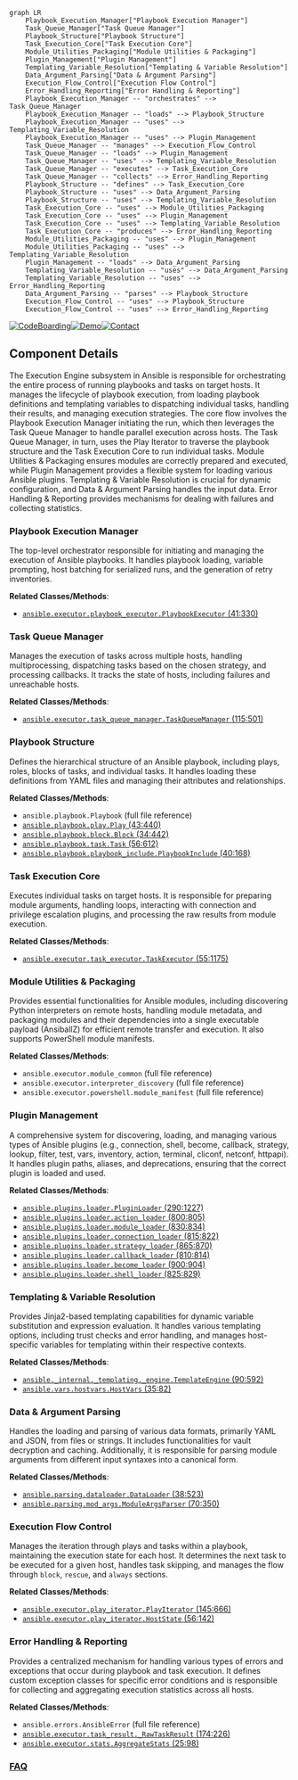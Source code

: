 ```mermaid
graph LR
    Playbook_Execution_Manager["Playbook Execution Manager"]
    Task_Queue_Manager["Task Queue Manager"]
    Playbook_Structure["Playbook Structure"]
    Task_Execution_Core["Task Execution Core"]
    Module_Utilities_Packaging["Module Utilities & Packaging"]
    Plugin_Management["Plugin Management"]
    Templating_Variable_Resolution["Templating & Variable Resolution"]
    Data_Argument_Parsing["Data & Argument Parsing"]
    Execution_Flow_Control["Execution Flow Control"]
    Error_Handling_Reporting["Error Handling & Reporting"]
    Playbook_Execution_Manager -- "orchestrates" --> Task_Queue_Manager
    Playbook_Execution_Manager -- "loads" --> Playbook_Structure
    Playbook_Execution_Manager -- "uses" --> Templating_Variable_Resolution
    Playbook_Execution_Manager -- "uses" --> Plugin_Management
    Task_Queue_Manager -- "manages" --> Execution_Flow_Control
    Task_Queue_Manager -- "loads" --> Plugin_Management
    Task_Queue_Manager -- "uses" --> Templating_Variable_Resolution
    Task_Queue_Manager -- "executes" --> Task_Execution_Core
    Task_Queue_Manager -- "collects" --> Error_Handling_Reporting
    Playbook_Structure -- "defines" --> Task_Execution_Core
    Playbook_Structure -- "uses" --> Data_Argument_Parsing
    Playbook_Structure -- "uses" --> Templating_Variable_Resolution
    Task_Execution_Core -- "uses" --> Module_Utilities_Packaging
    Task_Execution_Core -- "uses" --> Plugin_Management
    Task_Execution_Core -- "uses" --> Templating_Variable_Resolution
    Task_Execution_Core -- "produces" --> Error_Handling_Reporting
    Module_Utilities_Packaging -- "uses" --> Plugin_Management
    Module_Utilities_Packaging -- "uses" --> Templating_Variable_Resolution
    Plugin_Management -- "loads" --> Data_Argument_Parsing
    Templating_Variable_Resolution -- "uses" --> Data_Argument_Parsing
    Templating_Variable_Resolution -- "uses" --> Error_Handling_Reporting
    Data_Argument_Parsing -- "parses" --> Playbook_Structure
    Execution_Flow_Control -- "uses" --> Playbook_Structure
    Execution_Flow_Control -- "uses" --> Error_Handling_Reporting
```
[![CodeBoarding](https://img.shields.io/badge/Generated%20by-CodeBoarding-9cf?style=flat-square)](https://github.com/CodeBoarding/CodeBoarding)[![Demo](https://img.shields.io/badge/Try%20our-Demo-blue?style=flat-square)](https://www.codeboarding.org/demo)[![Contact](https://img.shields.io/badge/Contact%20us%20-%20contact@codeboarding.org-lightgrey?style=flat-square)](mailto:contact@codeboarding.org)

## Component Details

The Execution Engine subsystem in Ansible is responsible for orchestrating the entire process of running playbooks and tasks on target hosts. It manages the lifecycle of playbook execution, from loading playbook definitions and templating variables to dispatching individual tasks, handling their results, and managing execution strategies. The core flow involves the Playbook Execution Manager initiating the run, which then leverages the Task Queue Manager to handle parallel execution across hosts. The Task Queue Manager, in turn, uses the Play Iterator to traverse the playbook structure and the Task Execution Core to run individual tasks. Module Utilities & Packaging ensures modules are correctly prepared and executed, while Plugin Management provides a flexible system for loading various Ansible plugins. Templating & Variable Resolution is crucial for dynamic configuration, and Data & Argument Parsing handles the input data. Error Handling & Reporting provides mechanisms for dealing with failures and collecting statistics.

### Playbook Execution Manager
The top-level orchestrator responsible for initiating and managing the execution of Ansible playbooks. It handles playbook loading, variable prompting, host batching for serialized runs, and the generation of retry inventories.


**Related Classes/Methods**:

- <a href="https://github.com/ansible/ansible/blob/master/lib/ansible/executor/playbook_executor.py#L41-L330" target="_blank" rel="noopener noreferrer">`ansible.executor.playbook_executor.PlaybookExecutor` (41:330)</a>


### Task Queue Manager
Manages the execution of tasks across multiple hosts, handling multiprocessing, dispatching tasks based on the chosen strategy, and processing callbacks. It tracks the state of hosts, including failures and unreachable hosts.


**Related Classes/Methods**:

- <a href="https://github.com/ansible/ansible/blob/master/lib/ansible/executor/task_queue_manager.py#L115-L501" target="_blank" rel="noopener noreferrer">`ansible.executor.task_queue_manager.TaskQueueManager` (115:501)</a>


### Playbook Structure
Defines the hierarchical structure of an Ansible playbook, including plays, roles, blocks of tasks, and individual tasks. It handles loading these definitions from YAML files and managing their attributes and relationships.


**Related Classes/Methods**:

- `ansible.playbook.Playbook` (full file reference)
- <a href="https://github.com/ansible/ansible/blob/master/lib/ansible/playbook/play.py#L43-L440" target="_blank" rel="noopener noreferrer">`ansible.playbook.play.Play` (43:440)</a>
- <a href="https://github.com/ansible/ansible/blob/master/lib/ansible/playbook/block.py#L34-L442" target="_blank" rel="noopener noreferrer">`ansible.playbook.block.Block` (34:442)</a>
- <a href="https://github.com/ansible/ansible/blob/master/lib/ansible/playbook/task.py#L56-L612" target="_blank" rel="noopener noreferrer">`ansible.playbook.task.Task` (56:612)</a>
- <a href="https://github.com/ansible/ansible/blob/master/lib/ansible/playbook/playbook_include.py#L40-L168" target="_blank" rel="noopener noreferrer">`ansible.playbook.playbook_include.PlaybookInclude` (40:168)</a>


### Task Execution Core
Executes individual tasks on target hosts. It is responsible for preparing module arguments, handling loops, interacting with connection and privilege escalation plugins, and processing the raw results from module execution.


**Related Classes/Methods**:

- <a href="https://github.com/ansible/ansible/blob/master/lib/ansible/executor/task_executor.py#L55-L1175" target="_blank" rel="noopener noreferrer">`ansible.executor.task_executor.TaskExecutor` (55:1175)</a>


### Module Utilities & Packaging
Provides essential functionalities for Ansible modules, including discovering Python interpreters on remote hosts, handling module metadata, and packaging modules and their dependencies into a single executable payload (AnsiballZ) for efficient remote transfer and execution. It also supports PowerShell module manifests.


**Related Classes/Methods**:

- `ansible.executor.module_common` (full file reference)
- `ansible.executor.interpreter_discovery` (full file reference)
- `ansible.executor.powershell.module_manifest` (full file reference)


### Plugin Management
A comprehensive system for discovering, loading, and managing various types of Ansible plugins (e.g., connection, shell, become, callback, strategy, lookup, filter, test, vars, inventory, action, terminal, cliconf, netconf, httpapi). It handles plugin paths, aliases, and deprecations, ensuring that the correct plugin is loaded and used.


**Related Classes/Methods**:

- <a href="https://github.com/ansible/ansible/blob/master/lib/ansible/plugins/loader.py#L290-L1227" target="_blank" rel="noopener noreferrer">`ansible.plugins.loader.PluginLoader` (290:1227)</a>
- <a href="https://github.com/ansible/ansible/blob/master/lib/ansible/plugins/loader.py#L800-L805" target="_blank" rel="noopener noreferrer">`ansible.plugins.loader.action_loader` (800:805)</a>
- <a href="https://github.com/ansible/ansible/blob/master/lib/ansible/plugins/loader.py#L830-L834" target="_blank" rel="noopener noreferrer">`ansible.plugins.loader.module_loader` (830:834)</a>
- <a href="https://github.com/ansible/ansible/blob/master/lib/ansible/plugins/loader.py#L815-L822" target="_blank" rel="noopener noreferrer">`ansible.plugins.loader.connection_loader` (815:822)</a>
- <a href="https://github.com/ansible/ansible/blob/master/lib/ansible/plugins/loader.py#L865-L870" target="_blank" rel="noopener noreferrer">`ansible.plugins.loader.strategy_loader` (865:870)</a>
- <a href="https://github.com/ansible/ansible/blob/master/lib/ansible/plugins/loader.py#L810-L814" target="_blank" rel="noopener noreferrer">`ansible.plugins.loader.callback_loader` (810:814)</a>
- <a href="https://github.com/ansible/ansible/blob/master/lib/ansible/plugins/loader.py#L900-L904" target="_blank" rel="noopener noreferrer">`ansible.plugins.loader.become_loader` (900:904)</a>
- <a href="https://github.com/ansible/ansible/blob/master/lib/ansible/plugins/loader.py#L825-L829" target="_blank" rel="noopener noreferrer">`ansible.plugins.loader.shell_loader` (825:829)</a>


### Templating & Variable Resolution
Provides Jinja2-based templating capabilities for dynamic variable substitution and expression evaluation. It handles various templating options, including trust checks and error handling, and manages host-specific variables for templating within their respective contexts.


**Related Classes/Methods**:

- <a href="https://github.com/ansible/ansible/blob/master/lib/ansible/_internal/_templating/_engine.py#L90-L592" target="_blank" rel="noopener noreferrer">`ansible._internal._templating._engine.TemplateEngine` (90:592)</a>
- <a href="https://github.com/ansible/ansible/blob/master/lib/ansible/vars/hostvars.py#L35-L82" target="_blank" rel="noopener noreferrer">`ansible.vars.hostvars.HostVars` (35:82)</a>


### Data & Argument Parsing
Handles the loading and parsing of various data formats, primarily YAML and JSON, from files or strings. It includes functionalities for vault decryption and caching. Additionally, it is responsible for parsing module arguments from different input syntaxes into a canonical form.


**Related Classes/Methods**:

- <a href="https://github.com/ansible/ansible/blob/master/lib/ansible/parsing/dataloader.py#L38-L523" target="_blank" rel="noopener noreferrer">`ansible.parsing.dataloader.DataLoader` (38:523)</a>
- <a href="https://github.com/ansible/ansible/blob/master/lib/ansible/parsing/mod_args.py#L70-L350" target="_blank" rel="noopener noreferrer">`ansible.parsing.mod_args.ModuleArgsParser` (70:350)</a>


### Execution Flow Control
Manages the iteration through plays and tasks within a playbook, maintaining the execution state for each host. It determines the next task to be executed for a given host, handles task skipping, and manages the flow through `block`, `rescue`, and `always` sections.


**Related Classes/Methods**:

- <a href="https://github.com/ansible/ansible/blob/master/lib/ansible/executor/play_iterator.py#L145-L666" target="_blank" rel="noopener noreferrer">`ansible.executor.play_iterator.PlayIterator` (145:666)</a>
- <a href="https://github.com/ansible/ansible/blob/master/lib/ansible/executor/play_iterator.py#L56-L142" target="_blank" rel="noopener noreferrer">`ansible.executor.play_iterator.HostState` (56:142)</a>


### Error Handling & Reporting
Provides a centralized mechanism for handling various types of errors and exceptions that occur during playbook and task execution. It defines custom exception classes for specific error conditions and is responsible for collecting and aggregating execution statistics across all hosts.


**Related Classes/Methods**:

- `ansible.errors.AnsibleError` (full file reference)
- <a href="https://github.com/ansible/ansible/blob/master/lib/ansible/executor/task_result.py#L174-L226" target="_blank" rel="noopener noreferrer">`ansible.executor.task_result._RawTaskResult` (174:226)</a>
- <a href="https://github.com/ansible/ansible/blob/master/lib/ansible/executor/stats.py#L25-L98" target="_blank" rel="noopener noreferrer">`ansible.executor.stats.AggregateStats` (25:98)</a>




### [FAQ](https://github.com/CodeBoarding/GeneratedOnBoardings/tree/main?tab=readme-ov-file#faq)